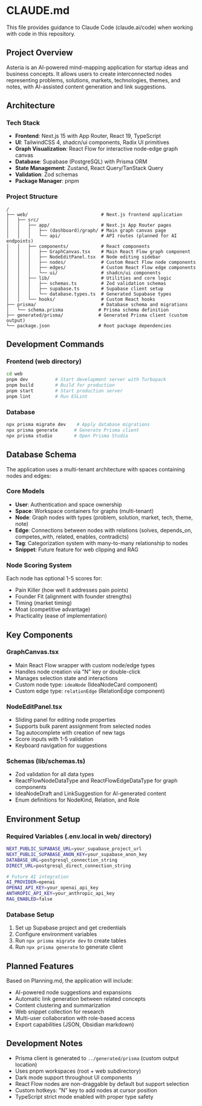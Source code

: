 # CLAUDE.md

This file provides guidance to Claude Code (claude.ai/code) when working with code in this repository.

## Project Overview

Asteria is an AI-powered mind-mapping application for startup ideas and business concepts. It allows users to create interconnected nodes representing problems, solutions, markets, technologies, themes, and notes, with AI-assisted content generation and link suggestions.

## Architecture

### Tech Stack
- **Frontend**: Next.js 15 with App Router, React 19, TypeScript
- **UI**: TailwindCSS 4, shadcn/ui components, Radix UI primitives
- **Graph Visualization**: React Flow for interactive node-edge graph canvas
- **Database**: Supabase (PostgreSQL) with Prisma ORM
- **State Management**: Zustand, React Query/TanStack Query
- **Validation**: Zod schemas
- **Package Manager**: pnpm

### Project Structure
```
/
├── web/                           # Next.js frontend application
│   ├── src/
│   │   ├── app/                   # Next.js App Router pages
│   │   │   ├── (dashboard)/graph/ # Main graph canvas page
│   │   │   └── api/               # API routes (planned for AI endpoints)
│   │   ├── components/            # React components
│   │   │   ├── GraphCanvas.tsx    # Main React Flow graph component
│   │   │   ├── NodeEditPanel.tsx  # Node editing sidebar
│   │   │   ├── nodes/             # Custom React Flow node components
│   │   │   ├── edges/             # Custom React Flow edge components
│   │   │   └── ui/                # shadcn/ui components
│   │   ├── lib/                   # Utilities and core logic
│   │   │   ├── schemas.ts         # Zod validation schemas
│   │   │   ├── supabase.ts        # Supabase client setup
│   │   │   └── database.types.ts  # Generated Supabase types
│   │   └── hooks/                 # Custom React hooks
├── prisma/                        # Database schema and migrations
│   └── schema.prisma             # Prisma schema definition
├── generated/prisma/             # Generated Prisma client (custom output)
└── package.json                  # Root package dependencies
```

## Development Commands

### Frontend (web directory)
```bash
cd web
pnpm dev          # Start development server with Turbopack
pnpm build        # Build for production
pnpm start        # Start production server
pnpm lint         # Run ESLint
```

### Database
```bash
npx prisma migrate dev    # Apply database migrations
npx prisma generate      # Generate Prisma client
npx prisma studio        # Open Prisma Studio
```

## Database Schema

The application uses a multi-tenant architecture with spaces containing nodes and edges:

### Core Models
- **User**: Authentication and space ownership
- **Space**: Workspace containers for graphs (multi-tenant)
- **Node**: Graph nodes with types (problem, solution, market, tech, theme, note)
- **Edge**: Connections between nodes with relations (solves, depends_on, competes_with, related, enables, contradicts)
- **Tag**: Categorization system with many-to-many relationship to nodes
- **Snippet**: Future feature for web clipping and RAG

### Node Scoring System
Each node has optional 1-5 scores for:
- Pain Killer (how well it addresses pain points)
- Founder Fit (alignment with founder strengths)
- Timing (market timing)
- Moat (competitive advantage)
- Practicality (ease of implementation)

## Key Components

### GraphCanvas.tsx
- Main React Flow wrapper with custom node/edge types
- Handles node creation via "N" key or double-click
- Manages selection state and interactions
- Custom node type: `ideaNode` (IdeaNodeCard component)
- Custom edge type: `relationEdge` (RelationEdge component)

### NodeEditPanel.tsx
- Sliding panel for editing node properties
- Supports bulk parent assignment from selected nodes
- Tag autocomplete with creation of new tags
- Score inputs with 1-5 validation
- Keyboard navigation for suggestions

### Schemas (lib/schemas.ts)
- Zod validation for all data types
- ReactFlowNodeDataType and ReactFlowEdgeDataType for graph components
- IdeaNodeDraft and LinkSuggestion for AI-generated content
- Enum definitions for NodeKind, Relation, and Role

## Environment Setup

### Required Variables (.env.local in web/ directory)
```bash
NEXT_PUBLIC_SUPABASE_URL=your_supabase_project_url
NEXT_PUBLIC_SUPABASE_ANON_KEY=your_supabase_anon_key
DATABASE_URL=postgresql_connection_string
DIRECT_URL=postgresql_direct_connection_string

# Future AI integration
AI_PROVIDER=openai
OPENAI_API_KEY=your_openai_api_key
ANTHROPIC_API_KEY=your_anthropic_api_key
RAG_ENABLED=false
```

### Database Setup
1. Set up Supabase project and get credentials
2. Configure environment variables
3. Run `npx prisma migrate dev` to create tables
4. Run `npx prisma generate` to generate client

## Planned Features

Based on Planning.md, the application will include:
- AI-powered node suggestions and expansions
- Automatic link generation between related concepts
- Content clustering and summarization
- Web snippet collection for research
- Multi-user collaboration with role-based access
- Export capabilities (JSON, Obsidian markdown)

## Development Notes

- Prisma client is generated to `../generated/prisma` (custom output location)
- Uses pnpm workspaces (root + web subdirectory)
- Dark mode support throughout UI components
- React Flow nodes are non-draggable by default but support selection
- Custom hotkeys: "N" key to add nodes at cursor position
- TypeScript strict mode enabled with proper type safety